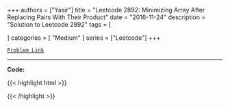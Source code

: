
+++
authors = ["Yasir"]
title = "Leetcode 2892: Minimizing Array After Replacing Pairs With Their Product"
date = "2016-11-24"
description = "Solution to Leetcode 2892"
tags = [
    
]
categories = [
    "Medium"
]
series = ["Leetcode"]
+++



[`Problem Link`](https://leetcode.com/problems/minimizing-array-after-replacing-pairs-with-their-product/description/)

---

**Code:**

{{< highlight html >}}

{{< /highlight >}}

